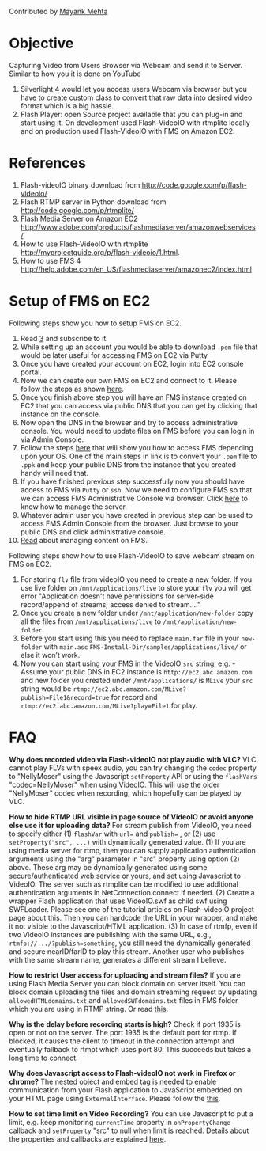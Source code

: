 Contributed by [Mayank Mehta](mailto:mayankdbit@gmail.com)

# Objective #
Capturing Video from Users Browser via Webcam and send it to Server. Similar to how you it is done on YouTube

  1. Silverlight 4 would let you access users Webcam via browser but you have to create custom class to     convert that raw data into desired video format which is a big hassle.
  1. Flash Player: open Source project available that you can plug-in and start using it.  On development used Flash-VideoIO with rtmplite locally and on production used Flash-VideoIO with FMS on Amazon EC2.

# References #
  1. Flash-videoIO binary download from http://code.google.com/p/flash-videoio/
  1. Flash RTMP server in Python download from http://code.google.com/p/rtmplite/
  1. Flash Media Server on Amazon EC2 http://www.adobe.com/products/flashmediaserver/amazonwebservices/
  1. How to use Flash-VideoIO with rtmplite http://myprojectguide.org/p/flash-videoio/1.html.
  1. How to use FMS 4 http://help.adobe.com/en_US/flashmediaserver/amazonec2/index.html

# Setup of FMS on EC2 #

Following steps show you how to setup FMS on EC2.

  1. Read [3](http://www.adobe.com/products/flashmediaserver/amazonwebservices/) and subscribe to it.
  1. While setting up an account you would be able to download `.pem` file that would be later useful for accessing FMS on EC2 via Putty
  1. Once you have created your account on EC2, login into EC2 console portal.
  1. Now we can create our own FMS on EC2 and connect to it. Please follow the steps as shown [here](http://help.adobe.com/en_US/flashmediaserver/amazonec2/WS6fc2df2b6d2ce24359910e2812c396a83eb-7fff.html).
  1. Once you finish above step you will have an FMS instance created on EC2 that you can access via public DNS that you can get by clicking that instance on the console.
  1. Now open the DNS in the browser and try to access administrative console. You would need to update files on FMS before you can login in via Admin Console.
  1. Follow the steps [here](http://help.adobe.com/en_US/flashmediaserver/amazonec2/WS6fc2df2b6d2ce2431afba23c12c3967d3ca-7ff1.html) that will show you how to access FMS depending upon your OS. One of the main steps in link is to convert your `.pem` file to `.ppk` and keep your public DNS from the instance that you created handy will need that.
  1. If you have finished previous step successfully now you should have access to FMS via `Putty` or `ssh`. Now we need to configure FMS so that we can access FMS Administrative Console via browser. Click [here](http://help.adobe.com/en_US/flashmediaserver/amazonec2/WS6fc2df2b6d2ce2431afba23c12c3967d3ca-7ff6.html) to know how to manage the server.
  1. Whatever admin user you have created in previous step can be used to access FMS Admin Console from the browser. Just browse to your public DNS and click administrative console.
  1. [Read](http://help.adobe.com/en_US/flashmediaserver/amazonec2/WS6fc2df2b6d2ce2431afba23c12c3967d3ca-7ff1.html) about managing content on FMS.

Following steps show how to use Flash-VideoIO to save webcam stream on FMS on EC2.

  1. For storing `flv` file from videoIO you need to create a new folder. If you use live folder on `/mnt/applications/live` to store your `flv` you will get error "Application doesn't have permissions for server-side record/append of streams; access denied to stream….”
  1. Once you create a new folder under `/mnt/application/new-folder` copy all the files from `/mnt/applications/live` to `/mnt/application/new-folder`.
  1. Before you start using this you need to replace `main.far` file in your `new-folder` with `main.asc` `FMS-Install-Dir/samples/applications/live/`  or else it won’t work.
  1. Now you can start using your FMS in the VideoIO `src` string, e.g. - Assume your public DNS in EC2 instance is `http://ec2.abc.amazon.com` and new folder you created under `/mnt/applications/` is `MLive` your `src` string would be `rtmp://ec2.abc.amazon.com/MLive?publish=File1&record=true` for record and `rtmp://ec2.abc.amazon.com/MLive?play=File1` for play.

# FAQ #

**Why does recorded video via Flash-videoIO not play audio with VLC?**
VLC cannot play FLVs with speex audio, you can try changing the `codec` property to "NellyMoser" using the Javascript `setProperty` API or using the `flashVars` "codec=NellyMoser" when using VideoIO. This will use the older "NellyMoser" codec when recording, which hopefully can be played by VLC.

**How to hide RTMP URL visible in page source of VideoIO or avoid anyone else use it for uploading data?**
For stream publish from VideoIO, you need to specify either (1) `flashVar` with `url=` and `publish=` , or (2) use `setProperty("src", ...)` with dynamically generated value. (1) If you are using media server for rtmp, then you can supply application authentication arguments using the "arg" parameter in "src" property using option (2) above. These arg may be dynamically generated using some secure/authenticated web service or yours, and set using Javascript to VideoIO. The server such as rtmplite can be modified to use additional authentication arguments in NetConnection.connect if needed. (2) Create a wrapper Flash application that uses VideoIO.swf as child swf using SWFLoader. Please see one of the tutorial articles on Flash-videoIO project page about this. Then you can hardcode the URL in your wrapper, and make it not visible to the Javascript/HTML application. (3) In case of rtmfp, even if two VideoIO instances are publishing with the same URL, e.g., `rtmfp://.../?publish=something`, you still need the dynamically generated and secure nearID/farID to play this stream. Another user who publishes with the same stream name, generates a different stream I believe.

**How to restrict User access for uploading and stream files?**
If you are using Flash Media Server you can block domain on server itself. You can block domain uploading the files and domain streaming request by updating `allowedHTMLdomains.txt` and `allowedSWFdomains.txt` files in FMS folder which you are using in RTMP string.
Or read [this](http://help.adobe.com/en_US/flashmediaserver/devguide/WS5b3ccc516d4fbf351e63e3d11a0773d37a-7fea.html).

**Why is the delay before recording starts is high?**
Check if port 1935 is open or not on the server. The port 1935 is the default port for rtmp. If blocked, it causes the client to timeout in the connection attempt and eventually fallback to rtmpt which uses port 80. This succeeds but takes a long time to connect.

**Why does Javascript access to Flash-videoIO not work in Firefox or chrome?**
The nested object and embed tag is needed to enable communication from your Flash application to JavaScript embedded on your HTML page using `ExternalInterface`. Please follow the [this](http://myprojectguide.org/p/flash-videoio/1.html).

**How to set time limit on Video Recording?**
You can use Javascript to put a limit, e.g. keep monitoring  `currentTime` property in `onPropertyChange` callback and `setProperty` "src" to null when limit is reached. Details about the properties and callbacks are explained [here](http://myprojectguide.org/p/flash-videoio/10.html).